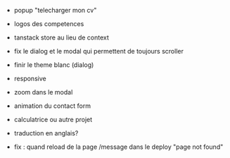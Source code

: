 - popup "telecharger mon cv"
- logos des competences
- tanstack store au lieu de context
- fix le dialog et le modal qui permettent de toujours scroller
- finir le theme blanc (dialog)
- responsive
- zoom dans le modal
- animation du contact form
- calculatrice ou autre projet
- traduction en anglais?

- fix : quand reload de la page /message dans le deploy "page not found"
